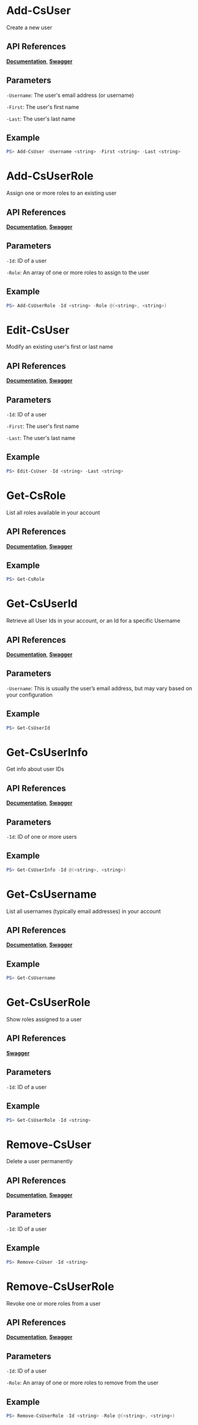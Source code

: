 # Add-CsUser
Create a new user

## API References
**[Documentation](https://falcon.crowdstrike.com/support/documentation/87/users-and-roles-apis#create-a-new-user)**, **[Swagger](https://assets.falcon.crowdstrike.com/support/api/swagger.html#/user-management/CreateUser)**

## Parameters

`-Username`: The user's email address (or username)

`-First`: The user's first name

`-Last`: The user's last name

## Example
```powershell
PS> Add-CsUser -Username <string> -First <string> -Last <string>
```

# Add-CsUserRole
Assign one or more roles to an existing user

## API References
**[Documentation](https://falcon.crowdstrike.com/support/documentation/87/users-and-roles-apis#assign-a-role-to-a-user)**, **[Swagger](https://assets.falcon.crowdstrike.com/support/api/swagger.html#/user-management/GrantUserRoleIds)**

## Parameters

`-Id`: ID of a user

`-Role`: An array of one or more roles to assign to the user

## Example
```powershell
PS> Add-CsUserRole -Id <string> -Role @(<string>, <string>)
```

# Edit-CsUser
Modify an existing user's first or last name

## API References
**[Documentation](https://falcon.crowdstrike.com/support/documentation/87/users-and-roles-apis#modify-an-existing-user)**, **[Swagger](https://assets.falcon.crowdstrike.com/support/api/swagger.html#/user-management/UpdateUser)**

## Parameters

`-Id`: ID of a user

`-First`: The user's first name

`-Last`: The user's last name

## Example
```powershell
PS> Edit-CsUser -Id <string> -Last <string>
```

# Get-CsRole
List all roles available in your account

## API References
**[Documentation](https://falcon.crowdstrike.com/support/documentation/87/users-and-roles-apis#find-all-roles-available-in-your-customer-account)**, **[Swagger](https://assets.falcon.crowdstrike.com/support/api/swagger.html#/user-management/GetAvailableRoleIds)**

## Example
```powershell
PS> Get-CsRole
```

# Get-CsUserId
Retrieve all User Ids in your account, or an Id for a specific Username

## API References
**[Documentation](https://falcon.crowdstrike.com/support/documentation/87/users-and-roles-apis#find-existing-users)**, **[Swagger](https://assets.falcon.crowdstrike.com/support/api/swagger.html#/user-management/RetrieveUserUUID)**

## Parameters

`-Username`: This is usually the user’s email address, but may vary based on your configuration

## Example
```powershell
PS> Get-CsUserId
```

# Get-CsUserInfo
Get info about user IDs

## API References
**[Documentation](https://falcon.crowdstrike.com/support/documentation/87/users-and-roles-apis#find-existing-users)**, **[Swagger](https://assets.falcon.crowdstrike.com/support/api/swagger.html#/user-management/RetrieveUser)**

## Parameters

`-Id`: ID of one or more users

## Example
```powershell
PS> Get-CsUserInfo -Id @(<string>, <string>)
```

# Get-CsUsername
List all usernames (typically email addresses) in your account

## API References
**[Documentation](https://falcon.crowdstrike.com/support/documentation/87/users-and-roles-apis#find-existing-users)**, **[Swagger](https://assets.falcon.crowdstrike.com/support/api/swagger.html#/user-management/RetrieveUserUUIDsByCID)**

## Example
```powershell
PS> Get-CsUsername
```

# Get-CsUserRole
Show roles assigned to a user

## API References
**[Swagger](https://assets.falcon.crowdstrike.com/support/api/swagger.html#/user-management/GetRoles)**

## Parameters

`-Id`: ID of a user

## Example
```powershell
PS> Get-CsUserRole -Id <string>
```

# Remove-CsUser
Delete a user permanently

## API References
**[Documentation](https://falcon.crowdstrike.com/support/documentation/87/users-and-roles-apis#delete-an-existing-user)**, **[Swagger](https://assets.falcon.crowdstrike.com/support/api/swagger.html#/user-management/DeleteUser)**

## Parameters

`-Id`: ID of a user

## Example
```powershell
PS> Remove-CsUser -Id <string>
```

# Remove-CsUserRole
Revoke one or more roles from a user

## API References
**[Documentation](https://falcon.crowdstrike.com/support/documentation/87/users-and-roles-apis#revoke-a-role-from-a-user)**, **[Swagger](https://assets.falcon.crowdstrike.com/support/api/swagger.html#/user-management/RevokeUserRoleIds)**

## Parameters


`-Id`: ID of a user

`-Role`: An array of one or more roles to remove from the user

## Example
```powershell
PS> Remove-CsUserRole -Id <string> -Role @(<string>, <string>)
```